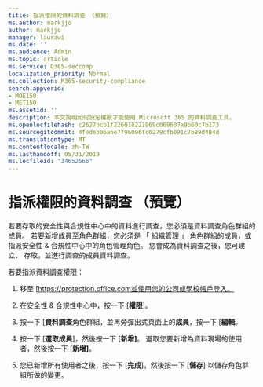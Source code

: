 ```yaml
---
title: 指派權限的資料調查 （預覽）
ms.author: markjjo
author: markjjo
manager: laurawi
ms.date: ''
ms.audience: Admin
ms.topic: article
ms.service: O365-seccomp
localization_priority: Normal
ms.collection: M365-security-compliance
search.appverid:
- MOE150
- MET150
ms.assetid: ''
description: 本文說明如何設定權限才能使用 Microsoft 365 的資料調查工具。
ms.openlocfilehash: c2627bcb1f226018221969c069607a9b60c7b173
ms.sourcegitcommit: 4fedeb06a6e7796096fc6279cfb091c7b89d484d
ms.translationtype: MT
ms.contentlocale: zh-TW
ms.lasthandoff: 05/31/2019
ms.locfileid: "34652566"
---
```

# <a name="assign-permissions-for-data-investigations-preview"></a>指派權限的資料調查 （預覽）

若要存取的安全性與合規性中心中的資料進行調查，您必須是資料調查角色群組的成員。 若要新增成員至角色群組，您必須是 「 組織管理 」 角色群組的成員，或指派安全性 & 合規性中心中的角色管理角色。 您會成為資料調查之後，您可建立、 存取，並進行調查的成員資料調查。

若要指派資料調查權限：

1. 移至 [https://protection.office.com並使用您的公司或學校帳戶登入。

2. 在安全性 & 合規性中心中，按一下 [**權限**]。 

3. 按一下 [**資料調查**角色群組，並再旁彈出式頁面上的**成員**，按一下 [**編輯**。

4. 按一下 [**選取成員**]，然後按一下 [**新增]**。 選取您要新增為資料現場的使用者，然後按一下 [**新增]**。

5. 您已新增所有使用者之後，按一下 [**完成**]，然後按一下 [**儲存**] 以儲存角色群組所做的變更。